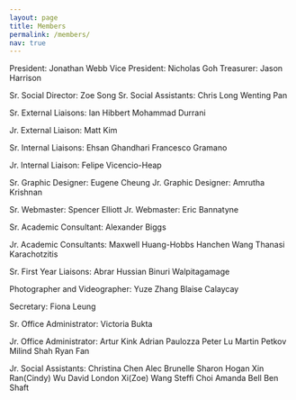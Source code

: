 ```yaml
---
layout: page
title: Members
permalink: /members/
nav: true
---
```


President: Jonathan Webb
Vice President: Nicholas Goh
Treasurer: Jason Harrison

Sr. Social Director: Zoe Song
Sr. Social Assistants:
Chris Long
Wenting Pan

Sr. External Liaisons:
Ian Hibbert
Mohammad Durrani

Jr. External Liaison: Matt Kim

Sr. Internal Liaisons:
Ehsan Ghandhari
Francesco Gramano

Jr. Internal Liaison: Felipe Vicencio-Heap

Sr. Graphic Designer: Eugene Cheung
Jr. Graphic Designer: Amrutha Krishnan

Sr. Webmaster: Spencer Elliott
Jr. Webmaster: Eric Bannatyne

Sr. Academic Consultant: Alexander Biggs

Jr. Academic Consultants:
Maxwell Huang-Hobbs
Hanchen Wang
Thanasi Karachotzitis

Sr. First Year Liaisons:
Abrar Hussian
Binuri Walpitagamage

Photographer and Videographer:
Yuze Zhang
Blaise Calaycay

Secretary: Fiona Leung

Sr. Office Administrator: Victoria Bukta

Jr. Office Administrator:
Artur Kink
Adrian Paulozza
Peter Lu
Martin Petkov
Milind Shah
Ryan Fan

Jr. Social Assistants:
Christina Chen
Alec Brunelle
Sharon Hogan
Xin Ran(Cindy) Wu
David London
Xi(Zoe) Wang
Steffi Choi
Amanda Bell
Ben Shaft
